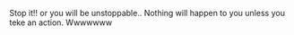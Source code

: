 Stop it!! or you will be unstoppable..
Nothing will happen to you unless you teke an action.
Wwwwwww
